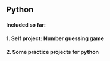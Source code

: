 ## Python
#### Included so far:
#### 1. Self project: Number guessing game
#### 2. Some practice projects for python 
